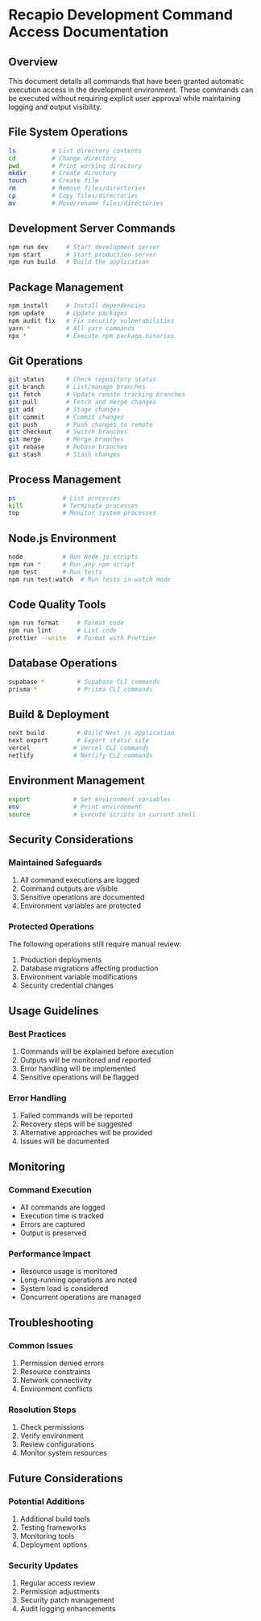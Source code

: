 # Recapio Development Command Access Documentation

## Overview
This document details all commands that have been granted automatic execution access in the development environment. These commands can be executed without requiring explicit user approval while maintaining logging and output visibility.

## File System Operations
```bash
ls          # List directory contents
cd          # Change directory
pwd         # Print working directory
mkdir       # Create directory
touch       # Create file
rm          # Remove files/directories
cp          # Copy files/directories
mv          # Move/rename files/directories
```

## Development Server Commands
```bash
npm run dev     # Start development server
npm start       # Start production server
npm run build   # Build the application
```

## Package Management
```bash
npm install     # Install dependencies
npm update      # Update packages
npm audit fix   # Fix security vulnerabilities
yarn *          # All yarn commands
npx *           # Execute npm package binaries
```

## Git Operations
```bash
git status      # Check repository status
git branch      # List/manage branches
git fetch       # Update remote tracking branches
git pull        # Fetch and merge changes
git add         # Stage changes
git commit      # Commit changes
git push        # Push changes to remote
git checkout    # Switch branches
git merge       # Merge branches
git rebase      # Rebase branches
git stash       # Stash changes
```

## Process Management
```bash
ps             # List processes
kill           # Terminate processes
top            # Monitor system processes
```

## Node.js Environment
```bash
node           # Run Node.js scripts
npm run *      # Run any npm script
npm test       # Run tests
npm run test:watch  # Run tests in watch mode
```

## Code Quality Tools
```bash
npm run format     # Format code
npm run lint       # Lint code
prettier --write   # Format with Prettier
```

## Database Operations
```bash
supabase *         # Supabase CLI commands
prisma *           # Prisma CLI commands
```

## Build & Deployment
```bash
next build         # Build Next.js application
next export        # Export static site
vercel            # Vercel CLI commands
netlify           # Netlify CLI commands
```

## Environment Management
```bash
export            # Set environment variables
env               # Print environment
source            # Execute scripts in current shell
```

## Security Considerations

### Maintained Safeguards
1. All command executions are logged
2. Command outputs are visible
3. Sensitive operations are documented
4. Environment variables are protected

### Protected Operations
The following operations still require manual review:
1. Production deployments
2. Database migrations affecting production
3. Environment variable modifications
4. Security credential changes

## Usage Guidelines

### Best Practices
1. Commands will be explained before execution
2. Outputs will be monitored and reported
3. Error handling will be implemented
4. Sensitive operations will be flagged

### Error Handling
1. Failed commands will be reported
2. Recovery steps will be suggested
3. Alternative approaches will be provided
4. Issues will be documented

## Monitoring

### Command Execution
- All commands are logged
- Execution time is tracked
- Errors are captured
- Output is preserved

### Performance Impact
- Resource usage is monitored
- Long-running operations are noted
- System load is considered
- Concurrent operations are managed

## Troubleshooting

### Common Issues
1. Permission denied errors
2. Resource constraints
3. Network connectivity
4. Environment conflicts

### Resolution Steps
1. Check permissions
2. Verify environment
3. Review configurations
4. Monitor system resources

## Future Considerations

### Potential Additions
1. Additional build tools
2. Testing frameworks
3. Monitoring tools
4. Deployment options

### Security Updates
1. Regular access review
2. Permission adjustments
3. Security patch management
4. Audit logging enhancements 